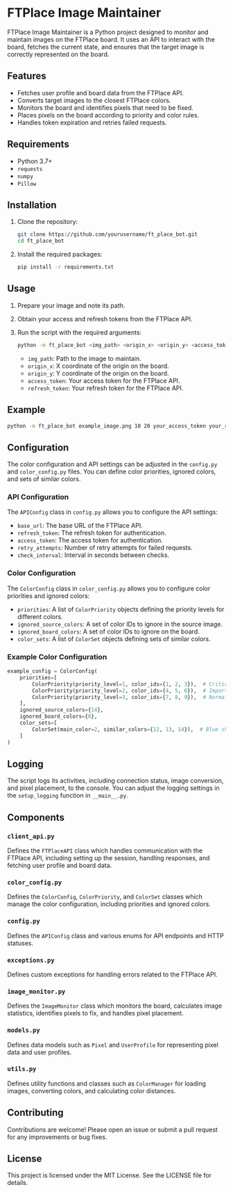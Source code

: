 # FTPlace Image Maintainer

FTPlace Image Maintainer is a Python project designed to monitor and maintain images on the FTPlace board. It uses an API to interact with the board, fetches the current state, and ensures that the target image is correctly represented on the board.

## Features

- Fetches user profile and board data from the FTPlace API.
- Converts target images to the closest FTPlace colors.
- Monitors the board and identifies pixels that need to be fixed.
- Places pixels on the board according to priority and color rules.
- Handles token expiration and retries failed requests.

## Requirements

- Python 3.7+
- `requests`
- `numpy`
- `Pillow`

## Installation

1. Clone the repository:
    ```sh
    git clone https://github.com/yourusername/ft_place_bot.git
    cd ft_place_bot
    ```

2. Install the required packages:
    ```sh
    pip install -r requirements.txt
    ```

## Usage

1. Prepare your image and note its path.
2. Obtain your access and refresh tokens from the FTPlace API.
3. Run the script with the required arguments:
    ```sh
    python -m ft_place_bot <img_path> <origin_x> <origin_y> <access_token> <refresh_token>
    ```

    - `img_path`: Path to the image to maintain.
    - `origin_x`: X coordinate of the origin on the board.
    - `origin_y`: Y coordinate of the origin on the board.
    - `access_token`: Your access token for the FTPlace API.
    - `refresh_token`: Your refresh token for the FTPlace API.

## Example

```sh
python -m ft_place_bot example_image.png 10 20 your_access_token your_refresh_token
```

## Configuration

The color configuration and API settings can be adjusted in the `config.py` and `color_config.py` files. You can define color priorities, ignored colors, and sets of similar colors.

### API Configuration

The `APIConfig` class in `config.py` allows you to configure the API settings:

- `base_url`: The base URL of the FTPlace API.
- `refresh_token`: The refresh token for authentication.
- `access_token`: The access token for authentication.
- `retry_attempts`: Number of retry attempts for failed requests.
- `check_interval`: Interval in seconds between checks.

### Color Configuration

The `ColorConfig` class in `color_config.py` allows you to configure color priorities and ignored colors:

- `priorities`: A list of `ColorPriority` objects defining the priority levels for different colors.
- `ignored_source_colors`: A set of color IDs to ignore in the source image.
- `ignored_board_colors`: A set of color IDs to ignore on the board.
- `color_sets`: A list of `ColorSet` objects defining sets of similar colors.

### Example Color Configuration

```python
example_config = ColorConfig(
    priorities=[
        ColorPriority(priority_level=1, color_ids={1, 2, 3}),  # Critical colors
        ColorPriority(priority_level=2, color_ids={4, 5, 6}),  # Important colors
        ColorPriority(priority_level=3, color_ids={7, 8, 9}),  # Normal colors
    ],
    ignored_source_colors={14},
    ignored_board_colors={0},
    color_sets=[
        ColorSet(main_color=2, similar_colors={12, 13, 14}),  # Blue shades
    ]
)
```

## Logging

The script logs its activities, including connection status, image conversion, and pixel placement, to the console. You can adjust the logging settings in the `setup_logging` function in `__main__.py`.

## Components

### `client_api.py`

Defines the `FTPlaceAPI` class which handles communication with the FTPlace API, including setting up the session, handling responses, and fetching user profile and board data.

### `color_config.py`

Defines the `ColorConfig`, `ColorPriority`, and `ColorSet` classes which manage the color configuration, including priorities and ignored colors.

### `config.py`

Defines the `APIConfig` class and various enums for API endpoints and HTTP statuses.

### `exceptions.py`

Defines custom exceptions for handling errors related to the FTPlace API.

### `image_monitor.py`

Defines the `ImageMonitor` class which monitors the board, calculates image statistics, identifies pixels to fix, and handles pixel placement.

### `models.py`

Defines data models such as `Pixel` and `UserProfile` for representing pixel data and user profiles.

### `utils.py`

Defines utility functions and classes such as `ColorManager` for loading images, converting colors, and calculating color distances.

## Contributing

Contributions are welcome! Please open an issue or submit a pull request for any improvements or bug fixes.

## License

This project is licensed under the MIT License. See the LICENSE file for details.